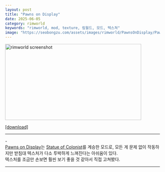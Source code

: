 ```yaml
---
layout: post
title: "Pawns on Display"
date: 2025-06-05
category: rimworld
keywords: "rimworld, mod, texture, 림월드, 모드, 텍스쳐"
image: "https://seobongzu.com/assets/images/rimworld/PawnsOnDisplay/PawnsOnDisplay.webp"
---
```

<img src="https://seobongzu.com/assets/images/rimworld/PawnsOnDisplay/PawnsOnDisplay.webp" alt="rimworld screenshot" width=443px height=247px>
<p><a href="https://drive.google.com/file/d/1DLMjicBjItE0cB-_9nbDHDa-5PUy3awq/view?usp=sharing" target="_blank">[download]</a></p>
<hr>
<p>-<br><a href="https://steamcommunity.com/sharedfiles/filedetails/?id=3446605621" target="_blank">Pawns on Display</a>는 <a href="https://steamcommunity.com/sharedfiles/filedetails/?id=1539031321" target="_blank">Statue of Colonist</a>를 계승한 모드로, 모든 게 문제 없이 작동하지만 받침대 텍스처가 다소 투박하게 느껴진다는 아쉬움이 있다.<br>텍스처를 조금만 손보면 훨씬 보기 좋을 것 같아서 직접 고쳐봤다.</p><hr>
